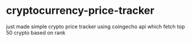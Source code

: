 # cryptocurrency-price-tracker
just made simple crypto price tracker using coingecho api which fetch top 50 crypto based on rank
